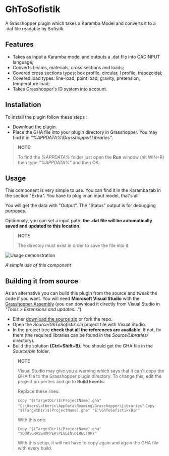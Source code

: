 GhToSofistik
============

A Grasshopper plugin which takes a Karamba Model and converts it to a .dat file readable by Sofistik.

Features
--------

- Takes as input a Karamba model and outputs a .dat file into CADINPUT language;
- Converts beams, materials, cross sections and loads;
- Covered cross sections types: box profile, circular, I profile, trapezoidal;
- Covered load types: line-load, point load, gravity, pretension, temperature load;
- Takes Grasshopper's ID system into account.

Installation
------------
To install the plugin follow these steps :

- [Download the plugin][1].
- Place the GHA file into your plugin directory in Grasshopper. You may find it in *"%APPDATA%\Grasshopper\Libraries"*.

> **NOTE:**
> 
> To find the *%APPDATA%* folder just open the **Run** window (hit WIN+R) then type *"%APPDATA%"* and then OK.


Usage
-----

This component is very simple to use. You can find it in the Karamba tab in the section "Extra". You have to plug in an input model, that's all!

You will get the data with "Output".
The "Status" output is for debugging purposes.

Optionnaly, you can set a input path: **the .dat file will be automatically saved and updated to this location**.

> **NOTE**
> 
> The directoy must exist in order to save the file into it.

![Usage demonstration][2]

*A simple use of this component*



Building it from source
-----------------------

As an alternative you can build this plugin from the source and tweak the code if you want.
You will need **Microsoft Visual Studio** with the [Grasshopper Assembly][3] (you can download it directly from Visual Studio in *"Tools > Extensions and updates..."*).

- Either [download the source zip][4] or fork the repo.
- Open the *Source/GhToSofistik.sln* project file with Visual Studio.
- In the project tree **check that all the references are available**. If not, fix them (the required libraries can be found in the *Source/Libraries/* directory).
- Build the solution **(Ctrl+Shift+B)**. You should get the GHA file in the *Source/bin* folder.

> **NOTE**
> 
> Visual Studio may give you a warning which says that it can't copy the GHA file to the Grasshopper plugin directory. To change this, edit the project properties and go to **Build Events**.
> 
> Replace these lines:
> 
> `Copy "$(TargetDir)$(ProjectName).gha" "C:\Users\alberic\AppData\Roaming\Grasshopper\Libraries"`
> `Copy "$(TargetDir)$(ProjectName).gha" "E:\GhToSofistik\Bin"`
> 
> With this one:
> 
> `Copy "$(TargetDir)$(ProjectName).gha" "YOUR\GRASSHOPPER\PLUGIN\DIRECTORY"`
>
> With this setup, it will not have to copy again and again the GHA file with every build.


  [1]: https://github.com/AlbericTrancart/GhToSofistik/blob/master/Bin/GhToSofistik.gha?raw=true
  [2]: http://image.noelshack.com/fichiers/2014/27/1404381095-capture-2.png "Usage demonstration"
  [3]: http://visualstudiogallery.msdn.microsoft.com/9e389515-0719-47b4-a466-04436b491cd6 "Grasshopper Assembly"
  [4]: https://github.com/AlbericTrancart/GhToSofistik/archive/master.zip
